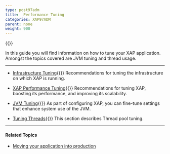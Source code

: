 ```yaml
---
type: post97adm
title:  Performance Tuning
categories: XAP97ADM
parent: none
weight: 900
---
```


{{<wbr>}}

In this guide you will find information on how to tune your XAP application. Amongst the topics covered are JVM tuning and thread usage.

<hr/>

- [Infrastructure Tuning](./tuning-infrastructure.html){{<wbr>}}
Recommendations for tuning the infrastructure on which XAP is running.

- [XAP Performance Tuning](./tuning-gigaspaces-performance.html){{<wbr>}}
Recommendations for tuning XAP, boosting its performance, and improving its scalability.

- [JVM Tuning](./tuning-java-virtual-machines.html){{<wbr>}}
As part of configuring XAP, you can fine-tune settings that enhance system use of the JVM.

- [Tuning Threads](./tuning-threads-usage.html){{<wbr>}}
This section describes Thread pool tuning.

 <hr/>

#### Related Topics

- [Moving your application into production](/sbp/moving-into-production-checklist.html)
